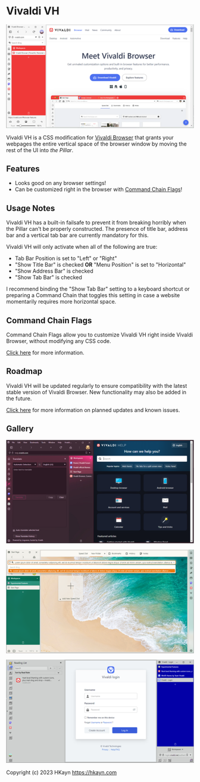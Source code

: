 # Vivaldi VH

![Vivaldi VH demo screenshot 1](documentation/images/demo-1.png)

Vivaldi VH is a CSS modification for [Vivaldi Browser](https://vivaldi.com) that grants your webpages the entire vertical space of the browser window by moving the rest of the UI into _the Pillar_.

## Features

- Looks good on any browser settings!
- Can be customized right in the browser with [Command Chain Flags](./documentation/command-chain-flags.md)!

## Usage Notes

Vivaldi VH has a built-in failsafe to prevent it from breaking horribly when the Pillar can't be properly constructed. The presence of title bar, address bar and a vertical tab bar are currently mandatory for this.

Vivaldi VH will only activate when all of the following are true:

- Tab Bar Position is set to "Left" or "Right"
- "Show Title Bar" is checked **OR** "Menu Position" is set to "Horizontal"
- "Show Address Bar" is checked
- "Show Tab Bar" is checked

I recommend binding the "Show Tab Bar" setting to a keyboard shortcut or preparing a Command Chain that toggles this setting in case a website momentarily requires more horizontal space.

## Command Chain Flags

Command Chain Flags allow you to customize Vivaldi VH right inside Vivaldi Browser, without modifying any CSS code.

[Click here](./documentation/command-chain-flags.md) for more information.

## Roadmap

Vivaldi VH will be updated regularly to ensure compatibility with the latest stable version of Vivaldi Browser. New functionality may also be added in the future.

[Click here](./documentation/roadmap.md) for more information on planned updates and known issues.

## Gallery

![Vivaldi VH demo screenshot 2](documentation/images/demo-2.png)

![Vivaldi VH demo screenshot 3](documentation/images/demo-3.png)

![Vivaldi VH demo screenshot 4](documentation/images/demo-4.png)

Copyright (c) 2023 HKayn <https://hkayn.com>

